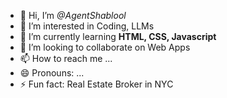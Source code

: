 - 👋 Hi, I’m <em>@AgentShablool</em>
- 👀 I’m interested in Coding, LLMs  
- 🌱 I’m currently learning <strong>HTML, CSS, Javascript</strong>
- 💞️ I’m looking to collaborate on Web Apps
- 📫 How to reach me ...
- 😄 Pronouns: ...
- ⚡ Fun fact: Real Estate Broker in NYC

<!---
AgentShablool/AgentShablool is a ✨ special ✨ repository because its `README.md` (this file) appears on your GitHub profile.
You can click the Preview link to take a look at your changes.
--->
